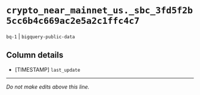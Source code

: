 # `crypto_near_mainnet_us._sbc_3fd5f2b5cc6b4c669ac2e5a2c1ffc4c7`
`bq-1` | `bigquery-public-data`

## Column details
* [TIMESTAMP] `last_update`

-------------------------------------------------------------------------------
*Do not make edits above this line.*
